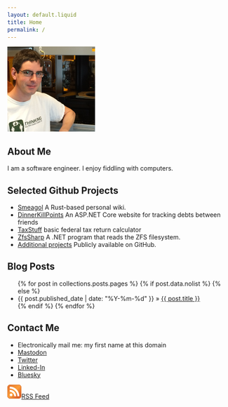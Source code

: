 ```yaml
---
layout: default.liquid
title: Home
permalink: /
---
```


<img id="myPic" src="Me.png">
<h2>About Me</h2>
<div>
	I am a software engineer.
	I enjoy fiddling with computers.
</div>

<h2>Selected Github Projects</h2>
<ul class="posts">
	<li><a href="https://smeagol.dev/">Smeagol</a> A Rust-based personal wiki.</li>
	<li><a href="https://github.com/AustinWise/DinnerKillPoints/">DinnerKillPoints</a> An ASP.NET Core website for tracking debts between friends</li>
	<li><a href="https://github.com/AustinWise/TaxStuff/">TaxStuff</a> basic federal tax return calculator</li>
	<li><a href="https://github.com/AustinWise/ZfsSharp/">ZfsSharp</a> A .NET program that reads the ZFS filesystem.</li>
	<li><a href="http://github.com/AustinWise/">Additional projects</a> Publicly available on GitHub.</li>
</ul>

<h2>Blog Posts</h2>
<ul class="posts">
	{% for post in collections.posts.pages %}
		{% if post.data.nolist %}
		{% else %}
 <li><span>{{ post.published_date | date: "%Y-%m-%d" }}</span> &raquo; <a href="{{ post.permalink }}">{{ post.title }}</a></li>
		{% endif %}
	{% endfor %}
</ul>

<!--
<h2 id="pr">Accepted Pull Requests</h2>
<ul class="posts">
	{% for pull in site.data.pull_requests %}
		{% if pull.pending == 'true' %}
		{% else %}
<li><span>{{ pull.date }}</span> &raquo; <a href="{{ pull.url }}">{{ pull.title }}</a></li>
		{% endif %}
	{% endfor %}
</ul>
-->

<h2>Contact Me</h2>
<ul class="posts">
	<li>Electronically mail me: my first name at this domain</li>
	<li><a rel="me" href="https://mastodon.kame.moe/@turtle">Mastodon</a></li>
	<li><a rel="me" href="http://www.twitter.com/AustinWise">Twitter</a></li>
	<li><a rel="me" href="https://www.linkedin.com/in/austinwise">Linked-In</a></li>
	<li><a rel="me" href="https://bsky.app/profile/awise.us">Bluesky</a></li>
</ul>

<a href="/rss.xml"><img src="/images/feed-icon32x32.png">RSS Feed</a>
